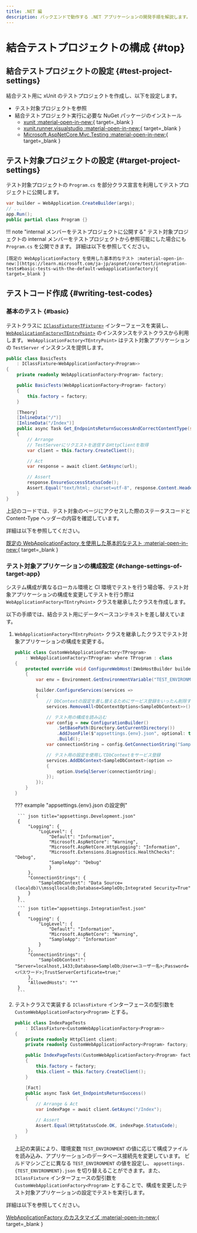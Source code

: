 ```yaml
---
title: .NET 編
description: バックエンドで動作する .NET アプリケーションの開発手順を解説します。
---
```


# 結合テストプロジェクトの構成 {#top}

## 結合テストプロジェクトの設定 {#test-project-settings}

結合テスト用に xUnit のテストプロジェクトを作成し、以下を設定します。

- テスト対象プロジェクトを参照
- 結合テストプロジェクト実行に必要な NuGet パッケージのインストール
    - [xunit :material-open-in-new:](https://www.nuget.org/packages/xunit){ target=_blank }
    - [xunit.runner.visualstudio :material-open-in-new:](https://www.nuget.org/packages/xunit.runner.visualstudio){ target=_blank }
    - [Microsoft.AspNetCore.Mvc.Testing :material-open-in-new:](https://www.nuget.org/packages/Microsoft.AspNetCore.Mvc.Testing){ target=_blank }

## テスト対象プロジェクトの設定 {#target-project-settings}

テスト対象プロジェクトの `Program.cs` を部分クラス宣言を利用してテストプロジェクトに公開します。

``` C# title="Program.cs" hl_lines="4"
var builder = WebApplication.CreateBuilder(args);
// ...
app.Run();
public partial class Program {}
```

!!! note "internal メンバーをテストプロジェクトに公開する"
    テスト対象プロジェクトの internal メンバーをテストプロジェクトから参照可能にした場合にも `Program.cs` を公開できます。
    詳細は以下を参照してください。

    [既定の WebApplicationFactory を使用した基本的なテスト :material-open-in-new:](https://learn.microsoft.com/ja-jp/aspnet/core/test/integration-tests#basic-tests-with-the-default-webapplicationfactory){ target=_blank }

## テストコード作成 {#writing-test-codes}

### 基本のテスト {#basic}

テストクラスに [`IClassFixture<TFixture>`](https://xunit.net/docs/shared-context#class-fixture) インターフェースを実装し、 [`WebApplicationFactory<TEntryPoint>`](https://learn.microsoft.com/ja-jp/dotnet/api/microsoft.aspnetcore.mvc.testing.webapplicationfactory-1) のインスタンスをテストクラスから利用します。
`WebApplicationFactory<TEntryPoint>` はテスト対象アプリケーションの `TestServer` インスタンスを提供します。

``` C# hl_lines="2"
public class BasicTests 
    : IClassFixture<WebApplicationFactory<Program>>
{
    private readonly WebApplicationFactory<Program> factory;

    public BasicTests(WebApplicationFactory<Program> factory)
    {
        this.factory = factory;
    }

    [Theory]
    [InlineData("/")]
    [InlineData("/Index")]
    public async Task Get_EndpointsReturnSuccessAndCorrectContentType(string url)
    {
        // Arrange
        // TestServerにリクエストを送信するHttpClientを取得
        var client = this.factory.CreateClient();

        // Act
        var response = await client.GetAsync(url);

        // Assert
        response.EnsureSuccessStatusCode();
        Assert.Equal("text/html; charset=utf-8", response.Content.Headers.ContentType.ToString());
    }
}
```

上記のコードでは、テスト対象のページにアクセスした際のステータスコードと Content-Type ヘッダーの内容を確認しています。

詳細は以下を参照してください。

[既定の WebApplicationFactory を使用した基本的なテスト :material-open-in-new:](https://learn.microsoft.com/ja-jp/aspnet/core/test/integration-tests#basic-tests-with-the-default-webapplicationfactory){ target=_blank }

### テスト対象アプリケーションの構成設定 {#change-settings-of-target-app}

システム構成が異なるローカル環境と CI 環境でテストを行う場合等、テスト対象アプリケーションの構成を変更してテストを行う際は `WebApplicationFactory<TEntryPoint>` クラスを継承したクラスを作成します。

以下の手順では、結合テスト用にデータベースコンテキストを差し替えています。

1. `WebApplicationFactory<TEntryPoint>` クラスを継承したクラスでテスト対象アプリケーションの構成を変更する。

    ``` C# hl_lines="2"
    public class CustomWebApplicationFactory<TProgram>
        : WebApplicationFactory<TProgram> where TProgram : class
    {
        protected override void ConfigureWebHost(IWebHostBuilder builder)
        {
            var env = Environment.GetEnvironmentVariable("TEST_ENVIRONMENT") ?? Environments.Development;

            builder.ConfigureServices(services =>
            {
                // DbContextの設定を差し替えるためにサービス登録をいったん削除する
                services.RemoveAll<DbContextOptions<SampleDbContext>>();

                // テスト用の構成を読み込む
                var config = new ConfigurationBuilder()
                    .SetBasePath(Directory.GetCurrentDirectory())
                    .AddJsonFile($"appsettings.{env}.json", optional: true, reloadOnChange: true)
                    .Build();
                var connectionString = config.GetConnectionString("SampleDbContext");

                // テスト用の設定を使用してDbContextをサービス登録
                services.AddDbContext<SampleDbContext>(option =>
                {
                    option.UseSqlServer(connectionString);
                });
            });
        }
    }
    ```

    ??? example "appsettings.{env}.json の設定例"

        ``` json title="appsettings.Development.json"
        {
            "Logging": {
                "LogLevel": {
                    "Default": "Information",
                    "Microsoft.AspNetCore": "Warning",
                    "Microsoft.AspNetCore.HttpLogging": "Information",
                    "Microsoft.Extensions.Diagnostics.HealthChecks": "Debug",
                    "SampleApp": "Debug"
                    }
            },
            "ConnectionStrings": {
                "SampleDbContext": "Data Source=(localdb)\\mssqllocaldb;Database=SampleDb;Integrated Security=True"
            }
        }
        ```
        ``` json title="appsettings.IntegrationTest.json"
        {
            "Logging": {
                "LogLevel": {
                    "Default": "Information",
                    "Microsoft.AspNetCore": "Warning",
                    "SampleApp": "Information"
                }
            },
            "ConnectionStrings": {
                "SampleDbContext": "Server=localhost,1433;Database=SampleDb;User=<ユーザー名>;Password=<パスワード>;TrustServerCertificate=true;"
            },
            "AllowedHosts": "*"
        }
        ```

1. テストクラスで実装する `IClassFixture` インターフェースの型引数を `CustomWebApplicationFactory<Program>` とする。

    ``` C# hl_lines="2"
    public class IndexPageTests
        : IClassFixture<CustomWebApplicationFactory<Program>>
    {
        private readonly HttpClient client;
        private readonly CustomWebApplicationFactory<Program> factory;

        public IndexPageTests(CustomWebApplicationFactory<Program> factory)
        {
            this.factory = factory;
            this.client = this.factory.CreateClient();
        }

        [Fact]
        public async Task Get_EndpointsReturnSuccess()
        {
            // Arrange & Act
            var indexPage = await client.GetAsync("/Index");

            // Assert
            Assert.Equal(HttpStatusCode.OK, indexPage.StatusCode);
        }
    }
    ```

    上記の実装により、環境変数 `TEST_ENVIRONMENT` の値に応じて構成ファイルを読み込み、アプリケーションのデータベース接続先を変更しています。
    ビルドマシンごとに異なる `TEST_ENVIRONMENT` の値を設定し、 `appsettings.{TEST_ENVIRONMENT}.json` を切り替えることができます。また、 `IClassFixture` インターフェースの型引数を `CustomWebApplicationFactory<Program>` とすることで、構成を変更したテスト対象アプリケーションの設定でテストを実行します。

詳細は以下を参照してください。

[WebApplicationFactory のカスタマイズ :material-open-in-new:](https://learn.microsoft.com/ja-jp/aspnet/core/test/integration-tests#customize-webapplicationfactory){ target=_blank }
